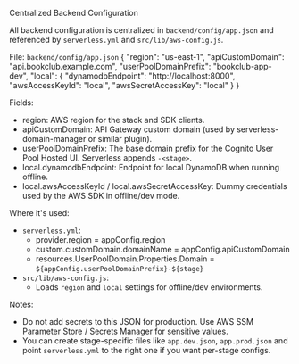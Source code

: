 Centralized Backend Configuration

All backend configuration is centralized in `backend/config/app.json` and referenced by `serverless.yml` and `src/lib/aws-config.js`.

File: `backend/config/app.json`
{
  "region": "us-east-1",
  "apiCustomDomain": "api.bookclub.example.com",
  "userPoolDomainPrefix": "bookclub-app-dev",
  "local": {
    "dynamodbEndpoint": "http://localhost:8000",
    "awsAccessKeyId": "local",
    "awsSecretAccessKey": "local"
  }
}

Fields:
- region: AWS region for the stack and SDK clients.
- apiCustomDomain: API Gateway custom domain (used by serverless-domain-manager or similar plugin).
- userPoolDomainPrefix: The base domain prefix for the Cognito User Pool Hosted UI. Serverless appends `-<stage>`.
- local.dynamodbEndpoint: Endpoint for local DynamoDB when running offline.
- local.awsAccessKeyId / local.awsSecretAccessKey: Dummy credentials used by the AWS SDK in offline/dev mode.

Where it's used:
- `serverless.yml`:
  - provider.region = appConfig.region
  - custom.customDomain.domainName = appConfig.apiCustomDomain
  - resources.UserPoolDomain.Properties.Domain = `${appConfig.userPoolDomainPrefix}-${stage}`
- `src/lib/aws-config.js`:
  - Loads `region` and `local` settings for offline/dev environments.

Notes:
- Do not add secrets to this JSON for production. Use AWS SSM Parameter Store / Secrets Manager for sensitive values.
- You can create stage-specific files like `app.dev.json`, `app.prod.json` and point `serverless.yml` to the right one if you want per-stage configs.
